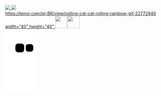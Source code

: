 <div>
    <a href="https://github.com/JuanPinheiroFIAP">
    <img height="180em" src="https://github-readme-stats.vercel.app/api/top-langs/?username=JuanPinheiroFIAP&layout=compact&langs_count=7&theme=dracula"/>
    <img height="180em" src="https://github-readme-stats.vercel.app/api?username=JuanPinheiroFIAP&show_icons=true&theme=dracula&include_all_commits=true&count_private=true"/>
    </div>
   https://tenor.com/pt-BR/view/rolling-cat-cat-rolling-rainbow-gif-22772940 width="40" height="40"
    <img src="https://cdn.jsdelivr.net/gh/devicons/devicon/icons/python/python-original.svg" width="40" height="40"/><img src="https://cdn.jsdelivr.net/gh/devicons/devicon/icons/git/git-original.svg" width="40" height="40"/>
    
      
![Snake animation](https://github.com/JuanPinheiroFIAP/JuanPinheiroFIAP/blob/output/github-contribution-grid-snake.svg)
     
              
      
